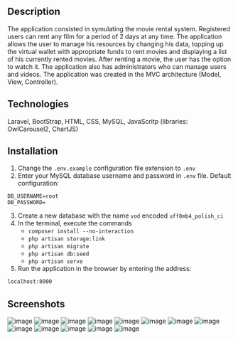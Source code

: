 ## Description

The application consisted in symulating the movie rental system. Registered users can rent any film for a period of 2 days at any time. The application allows the user to manage his resources by changing his data, topping up the virtual wallet with appropriate funds to rent movies and displaying a list of his currently rented movies. After renting a movie, the user has the option to watch it. The application also has administrators who can manage users and videos. The application was created in the MVC architecture (Model, View, Controller).

## Technologies

Laravel, BootStrap, HTML, CSS, MySQL, JavaScritp (libraries: OwlCarousel2, ChartJS)

## Installation

1. Change the `.env.example` configuration file extension to `.env`
2. Enter your MySQL database username and password in `.env` file. Default configuration:

```
DB_USERNAME=root
DB_PASSWORD=
```

3. Create a new database with the name `vod` encoded `uff8mb4_polish_ci`
4. In the terminal, execute the commands
    - `composer install --no-interaction`
    - `php artisan storage:link`
    - `php artisan migrate`
    - `php artisan db:seed`
    - `php artisan serve`
5. Run the application in the browser by entering the address:

```bash
localhost:8000
```

## Screenshots

![image](https://user-images.githubusercontent.com/41111309/230365339-26268c26-6b48-4929-b970-847f0dfada51.png)
![image](https://user-images.githubusercontent.com/41111309/230365607-d3535f1b-c02c-4491-b2e6-edb265521940.png)
![image](https://user-images.githubusercontent.com/41111309/230365921-e335c397-9faa-47b1-9e48-358495edfb36.png)
![image](https://user-images.githubusercontent.com/41111309/230365977-d9183ce6-cf1f-4a33-bfc6-77f81daff5cb.png)
![image](https://user-images.githubusercontent.com/41111309/230366199-5c50b109-475c-43df-990b-4e9b325503fc.png)
![image](https://user-images.githubusercontent.com/41111309/230366305-fd1f48db-d1f4-4af7-83b1-0f7a983a2806.png)
![image](https://user-images.githubusercontent.com/41111309/230366360-047f8aa4-886f-473e-aea0-75081ac82701.png)
![image](https://user-images.githubusercontent.com/41111309/230366581-ac06c00d-e771-44bc-8226-e363430ecb7f.png)
![image](https://user-images.githubusercontent.com/41111309/230366674-2240e6e5-3bfc-443e-a132-b49ad9492c4b.png)
![image](https://user-images.githubusercontent.com/41111309/230366853-1e05b092-c744-46d2-9022-6ff237059f10.png)
![image](https://user-images.githubusercontent.com/41111309/230366954-fbc9643e-d7c8-4bec-a033-4479d96b3411.png)
![image](https://user-images.githubusercontent.com/41111309/230367019-e15f3485-b438-4cc5-b310-a12ac1257942.png)
![image](https://user-images.githubusercontent.com/41111309/230367206-41dff1c3-9759-415b-b387-521b77c8c167.png)
